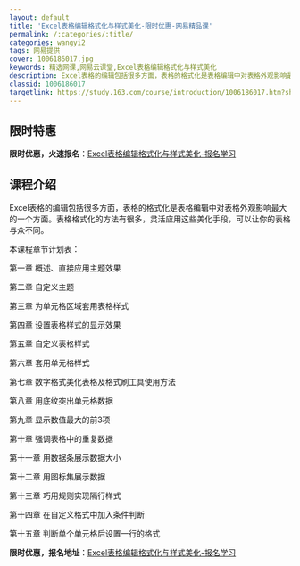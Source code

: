 ```yaml
---
layout: default
title: 'Excel表格编辑格式化与样式美化-限时优惠-网易精品课'
permalink: /:categories/:title/
categories: wangyi2
tags: 网易提供
cover: 1006186017.jpg
keywords: 精选网课,网易云课堂,Excel表格编辑格式化与样式美化
description: Excel表格的编辑包括很多方面，表格的格式化是表格编辑中对表格外观影响最大的一个方面。表格格式化的方法有很多，灵活应用
classid: 1006186017
targetlink: https://study.163.com/course/introduction/1006186017.htm?share=1&shareId=1025206652&utm_campaign=share&utm_medium=iphoneShare&utm_source=&utm_u=1025206652
---
```


## 限时特惠

**限时优惠，火速报名**：[Excel表格编辑格式化与样式美化-报名学习](https://study.163.com/course/introduction/1006186017.htm?share=1&shareId=1025206652&utm_campaign=share&utm_medium=iphoneShare&utm_source=&utm_u=1025206652)

## 课程介绍

Excel表格的编辑包括很多方面，表格的格式化是表格编辑中对表格外观影响最大的一个方面。表格格式化的方法有很多，灵活应用这些美化手段，可以让你的表格与众不同。

本课程章节计划表：

第一章  概述、直接应用主题效果

第二章 自定义主题

第三章 为单元格区域套用表格样式

第四章  设置表格样式的显示效果

第五章  自定义表格样式

第六章 套用单元格样式

第七章 数字格式美化表格及格式刷工具使用方法

第八章 用底纹突出单元格数据

第九章 显示数值最大的前3项

第十章 强调表格中的重复数据

第十一章 用数据条展示数据大小

第十二章 用图标集展示数据

第十三章 巧用规则实现隔行样式

第十四章 在自定义格式中加入条件判断

第十五章 判断单个单元格后设置一行的格式

**限时优惠，报名地址**：[Excel表格编辑格式化与样式美化-报名学习](https://study.163.com/course/introduction/1006186017.htm?share=1&shareId=1025206652&utm_campaign=share&utm_medium=iphoneShare&utm_source=&utm_u=1025206652)

